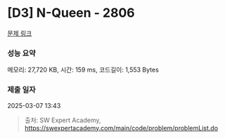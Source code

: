 # [D3] N-Queen - 2806 

[문제 링크](https://swexpertacademy.com/main/code/problem/problemDetail.do?contestProbId=AV7GKs06AU0DFAXB) 

### 성능 요약

메모리: 27,720 KB, 시간: 159 ms, 코드길이: 1,553 Bytes

### 제출 일자

2025-03-07 13:43



> 출처: SW Expert Academy, https://swexpertacademy.com/main/code/problem/problemList.do
